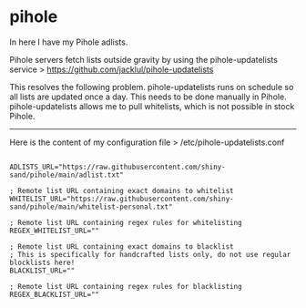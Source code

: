 # pihole
In here I have my Pihole adlists.

Pihole servers fetch lists outside gravity by using the pihole-updatelists service > https://github.com/jacklul/pihole-updatelists

This resolves the following problem.
pihole-updatelists runs on schedule so all lists are updated once a day. This needs to be done manually in Pihole.
pihole-updatelists allows me to pull whitelists, which is not possible in stock Pihole.



***


Here is the content of my configuration file > /etc/pihole-updatelists.conf

<pre><code>
ADLISTS_URL="https://raw.githubusercontent.com/shiny-sand/pihole/main/adlist.txt"

; Remote list URL containing exact domains to whitelist
WHITELIST_URL="https://raw.githubusercontent.com/shiny-sand/pihole/main/whitelist-personal.txt"

; Remote list URL containing regex rules for whitelisting
REGEX_WHITELIST_URL=""

; Remote list URL containing exact domains to blacklist
; This is specifically for handcrafted lists only, do not use regular blocklists here!
BLACKLIST_URL=""

; Remote list URL containing regex rules for blacklisting
REGEX_BLACKLIST_URL=""
</code></pre>
